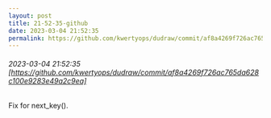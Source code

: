 ```yaml
---
layout: post
title: 21-52-35-github
date: 2023-03-04 21:52:35
permalink: https://github.com/kwertyops/dudraw/commit/af8a4269f726ac765da628c100e9283e49a2c9ea
---
```


###### 2023-03-04 21:52:35 [https://github.com/kwertyops/dudraw/commit/af8a4269f726ac765da628c100e9283e49a2c9ea]
Fix for next_key().
